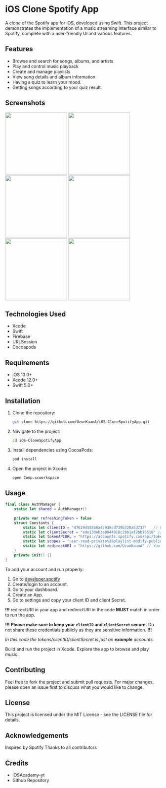 # iOS Clone Spotify App

A clone of the Spotify app for iOS, developed using Swift. This project demonstrates the implementation of a music streaming interface similar to Spotify, complete with a user-friendly UI and various features.

## Features

- Browse and search for songs, albums, and artists
- Play and control music playback
- Create and manage playlists
- View song details and album information
- Having a quiz to learn your mood.
- Getting songs according to your quiz result.

## Screenshots
<p float="left">
  <img src="https://github.com/UzunKaanA/iOS-CloneSpotifyApp/assets/115887408/fcfc2bb6-4ea8-4b1e-bef5-0eaec5a26928" width="200" />
  <img src="https://github.com/UzunKaanA/iOS-CloneSpotifyApp/assets/115887408/5702a687-0b21-4f27-8db3-340664d08135" width="200" />
  <img src="https://github.com/UzunKaanA/iOS-CloneSpotifyApp/assets/115887408/793bd8eb-8214-423b-b8ae-01fd276eaf68" width="200" />
  <img src="https://github.com/UzunKaanA/iOS-CloneSpotifyApp/assets/115887408/e9808774-e542-48ad-898b-478eda7db357" width="200" />
  <img src="https://github.com/UzunKaanA/iOS-CloneSpotifyApp/assets/115887408/9e0002ad-3791-41eb-8264-0f3486073e28" width="200" />
  <img src="https://github.com/UzunKaanA/iOS-CloneSpotifyApp/assets/115887408/690afaa8-df52-4d7b-9949-0482c8b0b905" width="200" /> 
</p>

## Technologies Used
- Xcode
- Swift
- Firebase
- URLSession
- Cocoapods 

## Requirements

- iOS 13.0+
- Xcode 12.0+
- Swift 5.0+

## Installation

1. Clone the repository:
   ```bash
   git clone https://github.com/UzunKaanA/iOS-CloneSpotifyApp.git
2. Navigate to the project: 
   ```bash
   cd iOS-CloneSpotifyApp
3. Install dependencies using CocoaPods:
   ```bash
   pod install
4. Open the project in Xcode:
   ```bash
   open Comp.xcworkspace

## Usage

```swift
final class AuthManager {
    static let shared = AuthManager()
    
    private var refreshingToken = false
    struct Constants {
        static let clientID = "476294555b6a47938cd739b720a5d732"   // Get it from spotify.developers
        static let clientSecret = "ede130eb3e8844918c2b61af2bb76518" // Get it from spotify.developers
        static let tokenAPIURL = "https://accounts.spotify.com/api/token" // Spotify main token domain
        static let scopes = "user-read-private%20playlist-modify-public%20playlist-read-private%20playlist-modify-private%20user-follow-read%20user-library-read%20user-library-modify%20user-read-email"
        static let redirectURI = "https://github.com/UzunKaanA" // You can manage this in the spotify.developers
    }
    private init() {}
}
```
To add your account and run properly: 
1. Go to [developer.spotify](https://developer.spotify.com)
2. Create/login to an account. 
3. Go to your dashboard. 
4. Create an App. 
5. Go to settings and copy your client ID and client Secret. 

**!!!** redirectURI in your app and redirectURI in the code **MUST** match in order to run the app. 

**!!!**  **Please make sure to keep your `clientID` and `clientSecret` secure.** Do not share these credentials publicly as they are sensitive information. **!!!**

*In this code the tokens/clientID/clientSecret is just an **example** accounts.*

Build and run the project in Xcode.
Explore the app to browse and play music.


## Contributing

Feel free to fork the project and submit pull requests. For major changes, please open an issue first to discuss what you would like to change.

## License

This project is licensed under the MIT License - see the LICENSE file for details.

## Acknowledgements

Inspired by Spotify
Thanks to all contributors

## Credits 

* iOSAcademy-yt
* Github Repository

